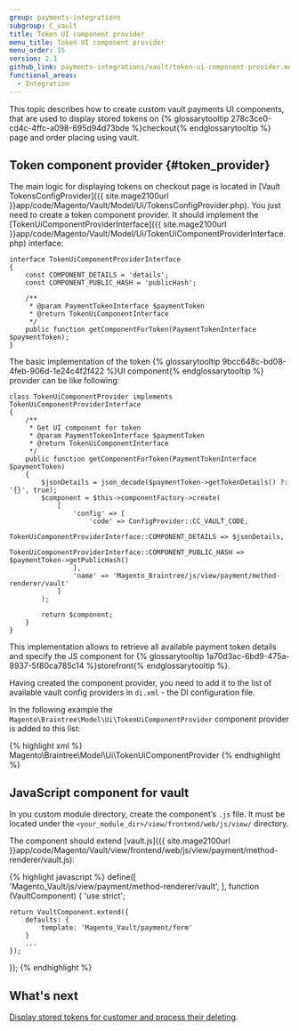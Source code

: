 ```yaml
---
group: payments-integrations
subgroup: C_vault
title: Token UI component provider
menu_title: Token UI component provider
menu_order: 15
version: 2.1
github_link: payments-integrations/vault/token-ui-component-provider.md
functional_areas:
  - Integration
---
```


This topic describes how to create custom vault payments UI components, that are used to  display stored tokens on {% glossarytooltip 278c3ce0-cd4c-4ffc-a098-695d94d73bde %}checkout{% endglossarytooltip %} page and order placing using vault. 

## Token component provider {#token_provider}

The main logic for displaying tokens on checkout page is located in
[Vault TokensConfigProvider]({{ site.mage2100url }}app/code/Magento/Vault/Model/Ui/TokensConfigProvider.php). You just need to create a token component provider. It should implement the 
[TokenUiComponentProviderInterface]({{ site.mage2100url }}app/code/Magento/Vault/Model/Ui/TokenUiComponentProviderInterface.php) interface:

``` php?start_inline=1
interface TokenUiComponentProviderInterface
{
    const COMPONENT_DETAILS = 'details';
    const COMPONENT_PUBLIC_HASH = 'publicHash';

    /**
     * @param PaymentTokenInterface $paymentToken
     * @return TokenUiComponentInterface
     */
    public function getComponentForToken(PaymentTokenInterface $paymentToken);
}
```

The basic implementation of the token {% glossarytooltip 9bcc648c-bd08-4feb-906d-1e24c4f2f422 %}UI component{% endglossarytooltip %} provider can be like following:

``` php?start_inline=1
class TokenUiComponentProvider implements TokenUiComponentProviderInterface
{
    /**
     * Get UI component for token
     * @param PaymentTokenInterface $paymentToken
     * @return TokenUiComponentInterface
     */
    public function getComponentForToken(PaymentTokenInterface $paymentToken)
    {
        $jsonDetails = json_decode($paymentToken->getTokenDetails() ?: '{}', true);
        $component = $this->componentFactory->create(
            [
                'config' => [
                    'code' => ConfigProvider::CC_VAULT_CODE,
                    TokenUiComponentProviderInterface::COMPONENT_DETAILS => $jsonDetails,
                    TokenUiComponentProviderInterface::COMPONENT_PUBLIC_HASH => $paymentToken->getPublicHash()
                ],
                'name' => 'Magento_Braintree/js/view/payment/method-renderer/vault'
            ]
        );

        return $component;
    }
}
```

This implementation allows to retrieve all available payment token details and specify the JS component for {% glossarytooltip 1a70d3ac-6bd9-475a-8937-5f80ca785c14 %}storefront{% endglossarytooltip %}.

Having created the component provider, you need to add it to the list of available vault config providers in `di.xml` - the DI configuration file. 

In the following example the `Magento\Braintree\Model\Ui\TokenUiComponentProvider` component provider is added to this list:

{% highlight xml %}
<type name="Magento\Vault\Model\Ui\TokensConfigProvider">
    <arguments>
        <argument name="tokenUiComponentProviders" xsi:type="array">
            <item name="braintree" xsi:type="object">Magento\Braintree\Model\Ui\TokenUiComponentProvider</item>
        </argument>
    </arguments>
</type>
{% endhighlight %}

## JavaScript component for vault 

In you custom module directory, create the component’s `.js` file. It must be located under the `<your_module_dir>/view/frontend/web/js/view/` directory.

The component should extend [vault.js]({{ site.mage2100url }}app/code/Magento/Vault/view/frontend/web/js/view/payment/method-renderer/vault.js):

{% highlight javascript %}
define([
    'Magento_Vault/js/view/payment/method-renderer/vault',
], function (VaultComponent) {
    'use strict';

    return VaultComponent.extend({
        defaults: {
            template: 'Magento_Vault/payment/form'
        }
        ...
    });
});
{% endhighlight %}

## What's next

[Display stored tokens for customer and process their deleting]({{page.baseurl}}/payments-integrations/vault/customer-stored-payments.html).
